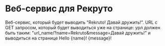 # Веб-сервис для Рекруто

Веб-сервис, который будет выводить "Rekruto! Давай дружить!". 
URL с GET запросом, который будет выводиться уже на странице: урл должен быть таким: 
"url_name/?name=Rekruto&message=Давай дружить!"
 и выводиться на странице Hello {name}! {message}!



